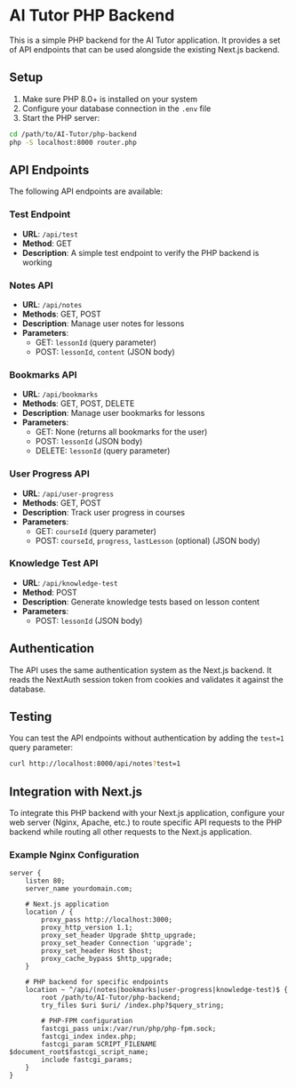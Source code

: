 # AI Tutor PHP Backend

This is a simple PHP backend for the AI Tutor application. It provides a set of API endpoints that can be used alongside the existing Next.js backend.

## Setup

1. Make sure PHP 8.0+ is installed on your system
2. Configure your database connection in the `.env` file
3. Start the PHP server:

```bash
cd /path/to/AI-Tutor/php-backend
php -S localhost:8000 router.php
```

## API Endpoints

The following API endpoints are available:

### Test Endpoint

- **URL**: `/api/test`
- **Method**: GET
- **Description**: A simple test endpoint to verify the PHP backend is working

### Notes API

- **URL**: `/api/notes`
- **Methods**: GET, POST
- **Description**: Manage user notes for lessons
- **Parameters**:
  - GET: `lessonId` (query parameter)
  - POST: `lessonId`, `content` (JSON body)

### Bookmarks API

- **URL**: `/api/bookmarks`
- **Methods**: GET, POST, DELETE
- **Description**: Manage user bookmarks for lessons
- **Parameters**:
  - GET: None (returns all bookmarks for the user)
  - POST: `lessonId` (JSON body)
  - DELETE: `lessonId` (query parameter)

### User Progress API

- **URL**: `/api/user-progress`
- **Methods**: GET, POST
- **Description**: Track user progress in courses
- **Parameters**:
  - GET: `courseId` (query parameter)
  - POST: `courseId`, `progress`, `lastLesson` (optional) (JSON body)

### Knowledge Test API

- **URL**: `/api/knowledge-test`
- **Method**: POST
- **Description**: Generate knowledge tests based on lesson content
- **Parameters**:
  - POST: `lessonId` (JSON body)

## Authentication

The API uses the same authentication system as the Next.js backend. It reads the NextAuth session token from cookies and validates it against the database.

## Testing

You can test the API endpoints without authentication by adding the `test=1` query parameter:

```bash
curl http://localhost:8000/api/notes?test=1
```

## Integration with Next.js

To integrate this PHP backend with your Next.js application, configure your web server (Nginx, Apache, etc.) to route specific API requests to the PHP backend while routing all other requests to the Next.js application.

### Example Nginx Configuration

```nginx
server {
    listen 80;
    server_name yourdomain.com;

    # Next.js application
    location / {
        proxy_pass http://localhost:3000;
        proxy_http_version 1.1;
        proxy_set_header Upgrade $http_upgrade;
        proxy_set_header Connection 'upgrade';
        proxy_set_header Host $host;
        proxy_cache_bypass $http_upgrade;
    }

    # PHP backend for specific endpoints
    location ~ ^/api/(notes|bookmarks|user-progress|knowledge-test)$ {
        root /path/to/AI-Tutor/php-backend;
        try_files $uri $uri/ /index.php?$query_string;
        
        # PHP-FPM configuration
        fastcgi_pass unix:/var/run/php/php-fpm.sock;
        fastcgi_index index.php;
        fastcgi_param SCRIPT_FILENAME $document_root$fastcgi_script_name;
        include fastcgi_params;
    }
}
```

